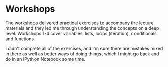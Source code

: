 # Workshops

The workshops delivered practical exercises to accompany the lecture materials and they led me through understanding the concepts on a deep level. Workshops 1-4 cover variables, lists, loops (iteration), conditionals and functions.

I didn't complete all of the exercises, and I'm sure there are mistakes mixed in there as well as better ways of doing things, which I might go back and do in an IPython Notebook some time.
